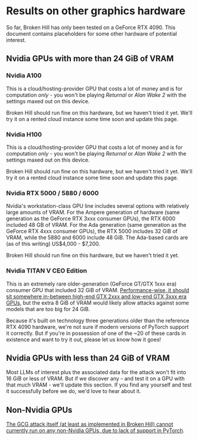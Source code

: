 # Results on other graphics hardware

So far, Broken Hill has only been tested on a GeForce RTX 4090. This document contains placeholders for some other hardware of potential interest.

## Nvidia GPUs with more than 24 GiB of VRAM

### Nvidia A100

This is a cloud/hosting-provider GPU that costs a lot of money and is for computation *only* - you won't be playing *Returnal* or *Alan Wake 2* with the settings maxed out on this device.

Broken Hill should run fine on this hardware, but we haven't tried it yet. We'll try it on a rented cloud instance some time soon and update this page.

### Nvidia H100

This is a cloud/hosting-provider GPU that costs a lot of money and is for computation *only* - you won't be playing *Returnal* or *Alan Wake 2* with the settings maxed out on this device.

Broken Hill should run fine on this hardware, but we haven't tried it yet. We'll try it on a rented cloud instance some time soon and update this page.

### Nvidia RTX 5000 / 5880 / 6000

Nvidia's workstation-class GPU line includes several options with relatively large amounts of VRAM. For the Ampere generation of hardware (same generation as the GeForce RTX 3xxx consumer GPUs), the RTX 6000 included 48 GB of VRAM. For the Ada generation (same generation as the GeForce RTX 4xxx consumer GPUs), the RTX 5000 includes 32 GiB of VRAM, while the 5880 and 6000 include 48 GiB. The Ada-based cards are (as of this writing) US$4,000 - $7,200.

Broken Hill should run fine on this hardware, but we haven't tried it yet.

### Nvidia TITAN V CEO Edition

This is an extremely rare older-generation (GeForce GT/GTX 1xxx era) consumer GPU that included 32 GiB of VRAM. [Performance-wise, it should sit somewhere in-between high-end GTX 2xxx and low-end GTX 3xxx era GPUs](https://www.techpowerup.com/gpu-specs/titan-v-ceo-edition.c3277), but the extra 8 GiB of VRAM would likely allow attacks against some models that are too big for 24 GiB.

Because it's built on technology three generations older than the reference RTX 4090 hardware, we're not sure if modern versions of PyTorch support it correctly. But if you're in possession of one of the ~20 of these cards in existence and want to try it out, please let us know how it goes!

## Nvidia GPUs with less than 24 GiB of VRAM

Most LLMs of interest plus the associated data for the attack won't fit into 16 GiB or less of VRAM. But if we discover any - and test it on a GPU with that much VRAM - we'll update this section. If you find any yourself and test it successfully before we do, we'd love to hear about it.

## Non-Nvidia GPUs

[The GCG attack itself (at least as implemented in Broken Hill) cannot currently run on any non-Nvidia GPUs, due to lack of support in PyTorch](FAQ.md).

